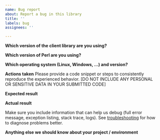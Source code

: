 ```yaml
---
name: Bug report
about: Report a bug in this library
title: ''
labels: bug
assignees: ''

---
```


<!--
This form is for bug reports for this library only.
For general, language-agnostic questions and troubleshooting, please ask/look for answers [here](https://groups.google.com/g/adwords-api).

Please check existing issues to see if your bug has already been reported before creating a new issue. We encourage you to add any relevant information to the existing issue if one already exists.
-->

**Which version of the client library are you using?**

**Which version of Perl are you using?**

**Which operating system (Linux, Windows, ...) and version?**

**Actions taken**
Please provide a code snippet or steps to consistently reproduce the experienced behavior.
[DO NOT INCLUDE ANY PERSONAL OR SENSITIVE DATA IN YOUR SUBMITTED CODE]

**Expected result**

**Actual result**

Make sure you include information that can help us debug (full error message, exception listing, stack trace, logs).
See [troubleshooting](https://developers.google.com/google-ads/api/docs/best-practices/troubleshooting) for how to diagnose problems better.
 
**Anything else we should know about your project / environment**
